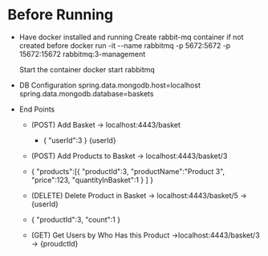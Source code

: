 
# Before Running
- Have docker installed and running
  Create rabbit-mq container if not created before
  docker run -it --name rabbitmq -p 5672:5672 -p 15672:15672 rabbitmq:3-management

  Start the container
  docker start rabbitmq

- DB Configuration
  spring.data.mongodb.host=localhost
  spring.data.mongodb.database=baskets


- End Points
    
  - (POST) Add Basket -> localhost:4443/basket
    - {
    "userId":3
    }
                                                        {userId}
  - (POST) Add Products to Basket -> localhost:4443/basket/3
  - {
  "products":[{
  "productId":3,
  "productName":"Product 3",
  "price":123,
  "quantityInBasket":1
  }
  ]
  }
                                                        
  - (DELETE) Delete Product in Basket -> localhost:4443/basket/5 -> {userId}
  - {
  "productId":3,
  "count":1
  }
                                                                
  - (GET) Get Users by Who Has this Product ->localhost:4443/basket/3 -> {proudctId} 
